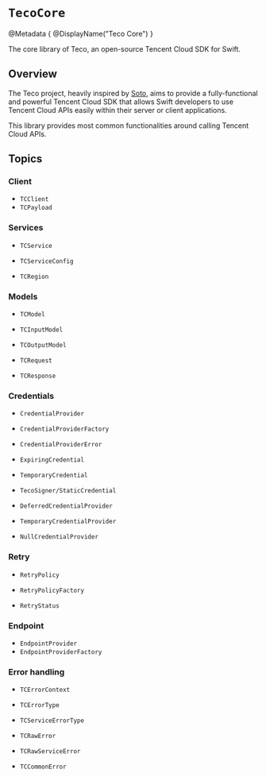 #  ``TecoCore``

@Metadata {
    @DisplayName("Teco Core")
}

The core library of Teco, an open-source Tencent Cloud SDK for Swift.

## Overview

The Teco project, heavily inspired by [Soto](https://github.com/soto-project), aims to provide a fully-functional and powerful Tencent Cloud SDK that allows Swift developers to use Tencent Cloud APIs easily within their server or client applications.

This library provides most common functionalities around calling Tencent Cloud APIs.

## Topics

### Client

- ``TCClient``
- ``TCPayload``

### Services

- ``TCService``
- ``TCServiceConfig``

- ``TCRegion``

### Models

- ``TCModel``

- ``TCInputModel``
- ``TCOutputModel``

- ``TCRequest``
- ``TCResponse``

### Credentials

- ``CredentialProvider``
- ``CredentialProviderFactory``
- ``CredentialProviderError``

- ``ExpiringCredential``

- ``TemporaryCredential``
- ``TecoSigner/StaticCredential``

- ``DeferredCredentialProvider``
- ``TemporaryCredentialProvider``
- ``NullCredentialProvider``

### Retry

- ``RetryPolicy``
- ``RetryPolicyFactory``

- ``RetryStatus``

### Endpoint

- ``EndpointProvider``
- ``EndpointProviderFactory``

### Error handling

- ``TCErrorContext``

- ``TCErrorType``
- ``TCServiceErrorType``

- ``TCRawError``
- ``TCRawServiceError``

- ``TCCommonError``
